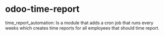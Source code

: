 # odoo-time-report
time_report_automation: Is a module that adds a cron job that runs every weeks which creates time reports for all employees that should time report.
